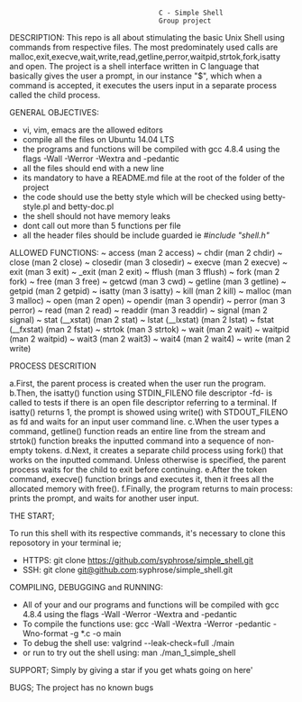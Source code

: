                                          C - Simple Shell
                                         Group project
 DESCRIPTION:
This repo is all about stimulating the basic Unix Shell using commands from respective files.
The most predominately used calls are malloc,exit,execve,wait,write,read,getline,perror,waitpid,strtok,fork,isatty and open.
The project is a shell interface written in C language that basically gives the user a prompt, in our instance "$", which when a command is accepted, it executes the users input in a separate process called the child process.
 
 GENERAL OBJECTIVES:
 * vi, vim, emacs are the allowed editors
 * compile all the files on Ubuntu 14.04 LTS
 * the programs and functions will be compiled with gcc 4.8.4 using the flags -Wall -Werror -Wextra and -pedantic
 * all the files should end with a new line
 * its mandatory to have a README.md file at the root of the folder of the project
 * the code should use the betty style which will be checked using betty-style.pl and betty-doc.pl
 * the shell should not have memory leaks
 * dont call out more than 5 functions per file
 * all the header files should be include guarded ie *#include "shell.h"*

ALLOWED FUNCTIONS:
 ~ access (man 2 access)
 ~ chdir (man 2 chdir)
 ~ close (man 2 close)
 ~ closedir (man 3 closedir)
 ~ execve (man 2 execve)
 ~ exit (man 3 exit)
 ~ _exit (man 2 exit)
 ~ fflush (man 3 fflush)
 ~ fork (man 2 fork)
 ~ free (man 3 free)
 ~ getcwd (man 3 cwd)
 ~ getline (man 3 getline)
 ~ getpid (man 2 getpid)
 ~ isatty (man 3 isatty)
 ~ kill (man 2 kill)
 ~ malloc (man 3 malloc)
 ~ open (man 2 open)
 ~ opendir (man 3 opendir)
 ~ perror (man 3 perror)
 ~ read (man 2 read)
 ~ readdir (man 3 readdir)
 ~ signal (man 2 signal)
 ~ stat (__xstat) (man 2 stat)
 ~ lstat (__lxstat) (man 2 lstat)
 ~ fstat (__fxstat) (man 2 fstat)
 ~ strtok (man 3 strtok)
 ~ wait (man 2 wait)
 ~ waitpid (man 2 waitpid)
 ~ wait3 (man 2 wait3)
 ~ wait4 (man 2 wait4)
 ~ write (man 2 write)

 PROCESS DESCRITION

a.First, the parent process is created when the user run the program.
b.Then, the isatty() function using STDIN_FILENO file descriptor -fd- is called to tests if there is an open file descriptor referring to a terminal. If isatty() returns 1, the prompt is showed using write() with STDOUT_FILENO as fd and waits for an input user command line.
c.When the user types a command, getline() function reads an entire line from the stream and strtok() function breaks the inputted command into a sequence of non-empty tokens.
d.Next, it creates a separate child process using fork() that works on the inputted command. Unless otherwise is specified, the parent process waits for the child to exit before continuing.
e.After the token command, execve() function brings and executes it, then it frees all the allocated memory with free().
f.Finally, the program returns to main process: prints the prompt, and waits for another user input.
 
 THE START;

To run this shell with its respective commands, it's necessary to clone this reposotory in your terminal ie;
 * HTTPS:
 git clone https://github.com/syphrose/simple_shell.git
 * SSH:
 git clone git@github.com:syphrose/simple_shell.git

 COMPILING, DEBUGGING and RUNNING:

 * All of your and our programs and functions will be compiled with gcc 4.8.4 using the flags -Wall -Werror -Wextra and -pedantic
 * To compile the functions use:
gcc -Wall -Wextra -Werror -pedantic -Wno-format -g *.c -o main
 * To debug the shell use:
valgrind --leak-check=full ./main
 * or run to try out the shell using:
man ./man_1_simple_shell

SUPPORT;
Simply by giving a star if you get whats going on here'

BUGS;
The project has no known bugs
